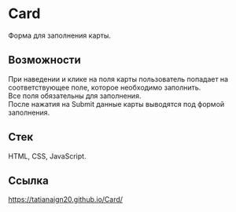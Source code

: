 # Card
Форма для заполнения карты.  
## Возможности
При наведении и клике на поля карты пользователь попадает на соответствующее поле, которое необходимо заполнить.  
Все поля обязательны для заполнения.  
После нажатия на Submit данные карты выводятся под формой заполнения.  
## Стек
HTML, CSS, JavaScript.  
## Ссылка
https://tatianaign20.github.io/Card/ 